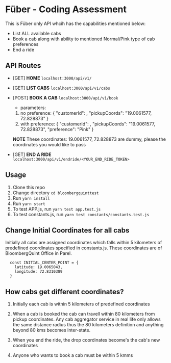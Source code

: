 # Füber - Coding Assessment

This is Füber only API whcih has the capabilities mentioned below:

   - List ALL available cabs
   - Book a cab along with ability to mentioned Normal/Pink type of cab preferences
   - End a ride


## API Routes

   - [GET] **HOME** ```localhost:3000/api/v1/```
   - [GET] **LIST CABS** ```localhost:3000/api/v1/cabs```
   - [POST] **BOOK A CAB** ```localhost:3000/api/v1/book```
     - parameters: 
     1. no preference: { 
         "customerId": <your customer ID. Check customers in model.js>,
         "pickupCoords": "19.0061577, 72.828873"
        }
      2. with preference: {
          "customerId": <your customer ID. Check customers in model.js>,
          "pickupCoords": "19.0061577, 72.828873",
          "preference": "Pink"
        }

        **NOTE** These coordinates: 19.0061577, 72.828873 are dummy, please the coordinates you would like to pass
   - [GET] **END A RIDE** ```localhost:3000/api/v1/endride/<YOUR_END_RIDE_TOKEN>```

## Usage

  1. Clone this repo
  2. Change directory ```cd bloombergquinttest```
  3. Run ```yarn install```
  4. Run ```yarn start```
  5. To test APP.js, run ```yarn test app.test.js```
  6. To test constants.js, run ```yarn test constants/constants.test.js```


## Change Initial Coordinates for all cabs

Initially all cabs are assigned coordinates which falls within 5 kilometers of predefined coordinates specified in constants.js. These coordinates are of BloombergQuint Office in Parel.

``` 
  const INITIAL_CENTER_POINT = {
    latitude: 19.0065043,
    longitude: 72.8310389
  }
```

## How cabs get different coordinates?

  1. Initially each cab is within 5 kilometers of predefined coordinates
  
  2. When a cab is booked the cab can travell within 80 kilometers from pickup coordinates. Any cab aggregator service in real life only allows the same distance radius thus the 80 kilometers definition and anything beyond 80 kms becomes inter-state.

  3. When you end the ride, the drop coordinates become's the cab's new coordinates

  4. Anyone who wants to book a cab must be within 5 kmms


